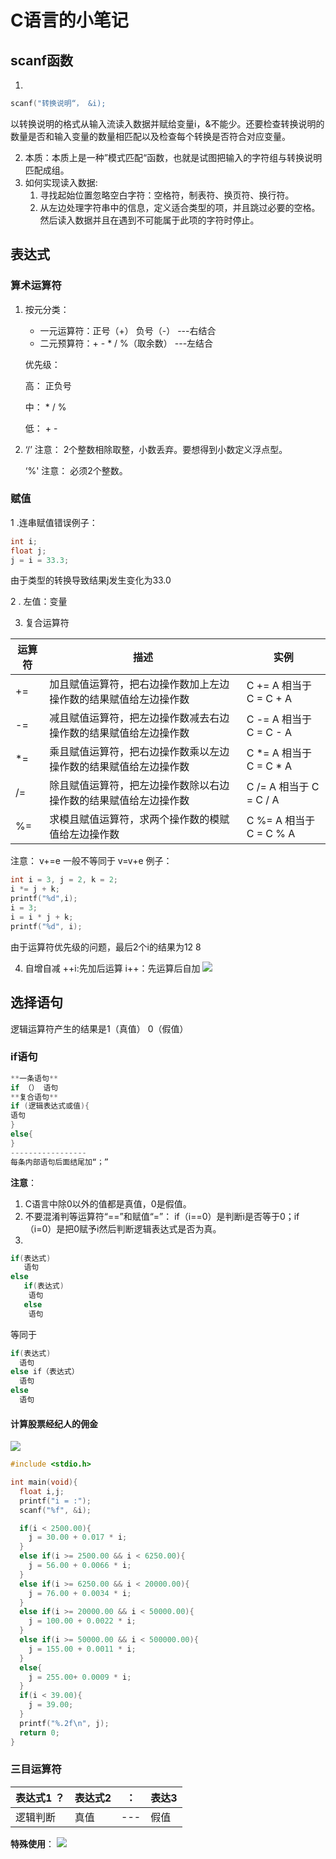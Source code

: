 # C语言的小笔记
## scanf函数
1.
```c
scanf("转换说明“， &i);    
```
 以转换说明的格式从输入流读入数据并赋给变量i，&不能少。还要检查转换说明的数量是否和输入变量的数量相匹配以及检查每个转换是否符合对应变量。
 
2. 本质：本质上是一种”模式匹配“函数，也就是试图把输入的字符组与转换说明匹配成组。
3. 如何实现读入数据:
    1. 寻找起始位置忽略空白字符：空格符，制表符、换页符、换行符。
    1. 从左边处理字符串中的信息，定义适合类型的项，并且跳过必要的空格。然后读入数据并且在遇到不可能属于此项的字符时停止。
## 表达式
### 算术运算符
1. 按元分类：                              
   * 一元运算符：正号（+）   负号（-） ---右结合       
   * 二元预算符：+ - * / %（取余数） ---左结合
   
   优先级：
   
     高： 正负号
     
     中： * / %
     
     低：  + -
2. ‘/’ 注意： 2个整数相除取整，小数丢弃。要想得到小数定义浮点型。

   ‘%' 注意： 必须2个整数。
### 赋值
1 .连串赋值错误例子：

```c
int i;
float j;
j = i = 33.3;
```
由于类型的转换导致结果j发生变化为33.0

2 . 左值：变量

3. 复合运算符

运算符 |描述 |实例
------|-----|----
+= |加且赋值运算符，把右边操作数加上左边操作数的结果赋值给左边操作数 |C += A 相当于 C = C + A
-= |减且赋值运算符，把左边操作数减去右边操作数的结果赋值给左边操作数 |C -= A 相当于 C = C - A
*= |乘且赋值运算符，把右边操作数乘以左边操作数的结果赋值给左边操作数 |C *= A 相当于 C = C * A
/= |除且赋值运算符，把左边操作数除以右边操作数的结果赋值给左边操作数 |C /= A 相当于 C = C / A
%= |求模且赋值运算符，求两个操作数的模赋值给左边操作数 |C %= A 相当于 C = C % A

注意：  v+=e 一般不等同于 v=v+e
例子：
```c
int i = 3, j = 2, k = 2;
i *= j + k;
printf("%d",i);
i = 3;
i = i * j + k;
printf("%d", i);
```
由于运算符优先级的问题，最后2个i的结果为12 8

4. 自增自减
++i:先加后运算
i++：先运算后自加
![](https://imgsa.baidu.com/baike/c0%3Dbaike92%2C5%2C5%2C92%2C30/sign=5faca01b938fa0ec6bca6c5f47fe328b/8d5494eef01f3a291089b7e69b25bc315c607c50.jpg)
## 选择语句
逻辑运算符产生的结果是1（真值）  0（假值）
### if语句
```c
**一条语句**
if （） 语句
**复合语句**
if (逻辑表达式或值){
语句
}
else{
}
-----------------
每条内部语句后面结尾加“；”
```
**注意**：

1. C语言中除0以外的值都是真值，0是假值。
1. 不要混淆判等运算符“==”和赋值“=”： if（i==0）是判断i是否等于0；if（i=0）是把0赋予i然后判断逻辑表达式是否为真。
1.
```c
if(表达式)
   语句
else
   if(表达式)
    语句
   else
    语句
```
等同于
```c
if(表达式)
  语句
else if（表达式）
  语句
else
  语句
```
#### 计算股票经纪人的佣金

![](http://p1.bqimg.com/1949/258ac4df9c5a610as.png)
```c
#include <stdio.h>

int main(void){
  float i,j;
  printf("i = :");
  scanf("%f", &i);

  if(i < 2500.00){
    j = 30.00 + 0.017 * i;
  }
  else if(i >= 2500.00 && i < 6250.00){
    j = 56.00 + 0.0066 * i;
  }
  else if(i >= 6250.00 && i < 20000.00){
    j = 76.00 + 0.0034 * i;
  }
  else if(i >= 20000.00 && i < 50000.00){
    j = 100.00 + 0.0022 * i;
  }
  else if(i >= 50000.00 && i < 500000.00){
    j = 155.00 + 0.0011 * i;
  }
  else{
    j = 255.00+ 0.0009 * i;
  }
  if(i < 39.00){
    j = 39.00;
  }
  printf("%.2f\n", j);
  return 0;
}
```
### 三目运算符
表达式1 ？| 表达式2 | ： | 表达3
--------|-------|-----|-----
 逻辑判断 |  真值   | --- |  假值
 
 **特殊使用**：
 ![](http://p1.bpimg.com/1949/fa0f96fb1e78c921s.png)
